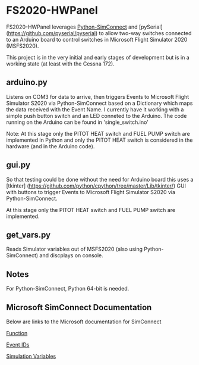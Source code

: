 # FS2020-HWPanel

FS2020-HWPanel leverages [Python-SimConnect](https://github.com/odwdinc/Python-SimConnect) and [pySerial] (https://github.com/pyserial/pyserial) to allow two-way switches connected to an Arduino board to control switches in Microsoft Flight Simulator 2020 (MSFS2020).

This project is in the very initial and early stages of development but is in a working state (at least with the Cessna 172).

## arduino.py

Listens on COM3 for data to arrive, then triggers Events to Microsoft Flight Simulator S2020 via Python-SimConnect based on a Dictionary which maps the data received with the Event Name.
I currently have it working with a simple push button switch and an LED conneted to the Arduino.
The code running on the Arduino can be found in 'single_switch.ino'

Note: At this stage only the PITOT HEAT switch and FUEL PUMP switch are implemented in Python and only the PITOT HEAT switch is considered in the hardware (and in the Arduino code).

## gui.py

So that testing could be done without the need for Arduino board this uses a [tkinter] (https://github.com/python/cpython/tree/master/Lib/tkinter/) GUI with buttons to trigger Events to Microsoft Flight Simulator S2020 via Python-SimConnect.

At this stage only the PITOT HEAT switch and FUEL PUMP switch are implemented.

## get_vars.py

Reads Simulator variables out of MSFS2020 (also using Python-SimConnect) and discplays on console.

## Notes

For Python-SimConnect, Python 64-bit is needed.

## Microsoft SimConnect Documentation

Below are links to the Microsoft documentation for SimConnect

[Function](https://docs.microsoft.com/en-us/previous-versions/microsoft-esp/cc526983(v=msdn.10))

[Event IDs](https://docs.microsoft.com/en-us/previous-versions/microsoft-esp/cc526980(v=msdn.10))

[Simulation Variables](https://docs.microsoft.com/en-us/previous-versions/microsoft-esp/cc526981(v=msdn.10))
